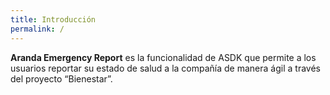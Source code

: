 ```yaml
---
title: Introducción
permalink: /
---
```


**Aranda Emergency Report** es la funcionalidad de ASDK que permite a los usuarios reportar su estado de salud a la compañía de manera ágil a través del proyecto “Bienestar”.
